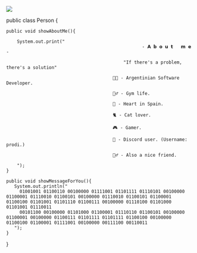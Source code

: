 
  ![](https://komarev.com/ghpvc/?username=LittleNoqz&color=red&style=flat-square)


  public class Person {

    public void showAboutMe(){
        
        System.out.print("
                                                       - 𝗔 𝗯 𝗼 𝘂 𝘁   𝗺 𝗲 - 
                                                      
                                                "If there's a problem, there's a solution"

                                            👨‍💻 - Argentinian Software Developer.
                                                
                                            🏋️‍♂️ - Gym life.
                                                  
                                            💌 - Heart in Spain.

                                            🐈 - Cat lover.
                                                        
                                            🎮 - Gamer. 
                                                          
                                            👤 - Discord user. (Username: prodi.)
                                                  
                                            🙋‍♂️ - Also a nice friend.

        ");
    }

    public void showMessageForYou(){
       System.out.println("
         01001001 01100110 00100000 01111001 01101111 01110101 00100000 01100001 01110010 01100101 00100000 01110010 01100101 01100001 01100100 01101001 01101110 01100111 00100000 01110100 01101000 01101001 01110011     
         00101100 00100000 01101000 01100001 01110110 01100101 00100000 01100001 00100000 01100111 01101111 01101111 01100100 00100000 01100100 01100001 01111001 00100000 00111100 00110011
       ");
    }   
}



                                                      






